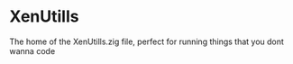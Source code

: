 # XenUtills
 The home of the XenUtills.zig file, perfect for running things that you dont wanna code
